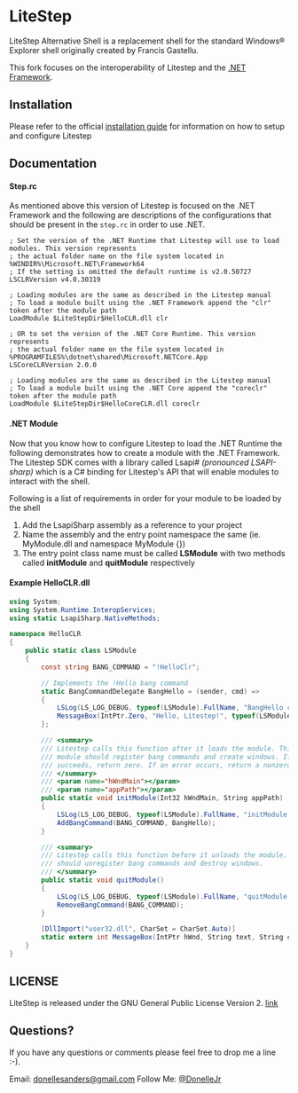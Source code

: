 # LiteStep
LiteStep Alternative Shell is a replacement shell for the standard Windows® Explorer shell originally created by Francis Gastellu. 

This fork focuses on the interoperability of Litestep and the [.NET Framework](https://www.microsoft.com/net/framework).

## Installation

Please refer to the official [installation guide](http://litestep.info/overview/litestep-manual.html) for information on how to setup and configure Litestep

## Documentation

#### Step.rc 

As mentioned above this version of Litestep is focused on the .NET Framework and the following are descriptions of the configurations that should be present in the `step.rc` in order to use .NET.

    ; Set the version of the .NET Runtime that Litestep will use to load modules. This version represents
    ; the actual folder name on the file system located in %WINDIR%\Microsoft.NET\Framework64
    ; If the setting is omitted the default runtime is v2.0.50727
    LSCLRVersion v4.0.30319 
    
    ; Loading modules are the same as described in the Litestep manual
    ; To load a module built using the .NET Framework append the "clr" token after the module path 
    LoadModule $LiteStepDir$HelloCLR.dll clr

    ; OR to set the version of the .NET Core Runtime. This version represents
    ; the actual folder name on the file system located in %PROGRAMFILES%\dotnet\shared\Microsoft.NETCore.App
    LSCoreCLRVersion 2.0.0

    ; Loading modules are the same as described in the Litestep manual
    ; To load a module built using the .NET Core append the "coreclr" token after the module path 
    LoadModule $LiteStepDir$HelloCoreCLR.dll coreclr
    
#### .NET Module

Now that you know how to configure Litestep to load the .NET Runtime the following demonstrates how to create a module with the .NET Framework. The Litestep SDK comes with a library called Lsapi# _(pronounced LSAPI-sharp)_ which is a C# binding for Litestep's API that will enable modules to interact with the shell. 

Following is a list of requirements in order for your module to be loaded by the shell

1. Add the LsapiSharp assembly as a reference to your project
2. Name the assembly and the entry point namespace the same (ie. MyModule.dll and namespace MyModule {})
3. The entry point class name must be called **LSModule** with two methods called **initModule** and **quitModule** respectively

#### Example HelloCLR.dll

```c#
using System;
using System.Runtime.InteropServices;
using static LsapiSharp.NativeMethods;

namespace HelloCLR
{
    public static class LSModule
    {
        const string BANG_COMMAND = "!HelloClr";

        // Implements the !Hello bang command
        static BangCommandDelegate BangHello = (sender, cmd) =>
        {
            LSLog(LS_LOG_DEBUG, typeof(LSModule).FullName, "BangHello called");
            MessageBox(IntPtr.Zero, "Hello, Litestep!", typeof(LSModule).FullName, 0);
        };

        /// <summary>
        /// Litestep calls this function after it loads the module. This is where the
        /// module should register bang commands and create windows. If initialization
        /// succeeds, return zero. If an error occurs, return a nonzero value.
        /// </summary>
        /// <param name="hWndMain"></param>
        /// <param name="appPath"></param>
        public static void initModule(Int32 hWndMain, String appPath)
        {
            LSLog(LS_LOG_DEBUG, typeof(LSModule).FullName, "initModule called");
            AddBangCommand(BANG_COMMAND, BangHello);
        }

        /// <summary>
        /// Litestep calls this function before it unloads the module. This function
        /// should unregister bang commands and destroy windows. 
        /// </summary>
        public static void quitModule()
        {
            LSLog(LS_LOG_DEBUG, typeof(LSModule).FullName, "quitModule called");
            RemoveBangCommand(BANG_COMMAND);
        }

        [DllImport("user32.dll", CharSet = CharSet.Auto)]
        static extern int MessageBox(IntPtr hWnd, String text, String caption, int options);
    }
}
```

## LICENSE

LiteStep is released under the GNU General Public License Version 2. [link](docs/license.txt)

## Questions?

If you have any questions or comments please feel free to drop me a line :-).

Email: <donellesanders@gmail.com>
Follow Me: [@DonelleJr](https://twitter.com/DonelleJr)

